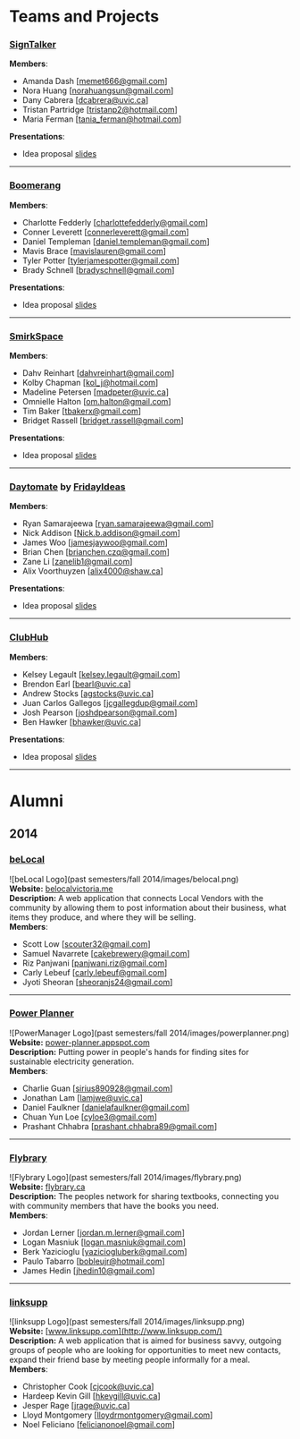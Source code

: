 # Teams and Projects

### [SignTalker](website)  
**Members**:

- Amanda Dash [[memet666@gmail.com](mailto:memet666@gmail.com)]
- Nora Huang [[norahuangsun@gmail.com](mailto:norahuangsun@gmail.com)]
- Dany Cabrera [[dcabrera@uvic.ca](mailto:dcabrera@uvic.ca)]
- Tristan Partridge [[tristanp2@hotmail.com](mailto:tristanp2@hotmail.com)]
- Maria Ferman [[tania_ferman@hotmail.com](mailto:tania_ferman@hotmail.com)]

**Presentations**:

- Idea proposal [slides](https://speakerdeck.com/startupprogramming/signtalker-idea-proposal)

---

### [Boomerang](website)  
**Members**:

- Charlotte Fedderly [[charlottefedderly@gmail.com](mailto:charlottefedderly@gmail.com)]
- Conner Leverett [[connerleverett@gmail.com](mailto:connerleverett@gmail.com)]
- Daniel Templeman [[daniel.templeman@gmail.com](mailto:daniel.templeman@gmail.com)]
- Mavis Brace [[mavislauren@gmail.com](mailto:mavislauren@gmail.com)]
- Tyler Potter [[tylerjamespotter@gmail.com](mailto:tylerjamespotter@gmail.com)]
- Brady Schnell [[bradyschnell@gmail.com](mailto:bradyschnell@gmail.com)]

**Presentations**:

- Idea proposal [slides](https://speakerdeck.com/startupprogramming/boomerang-idea-proposal)

---

### [SmirkSpace](website)  
**Members**:

- Dahv Reinhart [[dahvreinhart@gmail.com](mailto:dahvreinhart@gmail.com)]
- Kolby Chapman [[kol_j@hotmail.com](mailto:kol_j@hotmail.com)]
- Madeline Petersen [[madpeter@uvic.ca](mailto:madpeter@uvic.ca)]
- Omnielle Halton [[om.halton@gmail.com](mailto:om.halton@gmail.com)]
- Tim Baker [[tbakerx@gmail.com](mailto:tbakerx@gmail.com)]
- Bridget Rassell [[bridget.rassell@gmail.com](mailto:bridget.rassell@gmail.com)]

**Presentations**:

- Idea proposal [slides](https://speakerdeck.com/startupprogramming/smirkspace-idea-proposal)

---

### [Daytomate](https://github.com/fridayideas/daytomato) by [FridayIdeas](https://github.com/fridayideas)  
**Members**:

- Ryan Samarajeewa [[ryan.samarajeewa@gmail.com](mailto:ryan.samarajeewa@gmail.com)]
- Nick Addison [[Nick.b.addison@gmail.com](mailto:Nick.b.addison@gmail.com)]
- James Woo [[jamesjaywoo@gmail.com](mailto:jamesjaywoo@gmail.com)]
- Brian Chen [[brianchen.czq@gmail.com](mailto:brianchen.czq@gmail.com)]
- Zane Li [[zanelib1@gmail.com](mailto:zanelib1@gmail.com)]
- Alix Voorthuyzen [[alix4000@shaw.ca](mailto:alix4000@shaw.ca)]

**Presentations**:
- Idea proposal [slides](https://speakerdeck.com/startupprogramming/daytomate-idea-proposal)

---

### [ClubHub](website)  
**Members**:

- Kelsey Legault [[kelsey.legault@gmail.com](mailto:kelsey.legault@gmail.com)]
- Brendon Earl [[bearl@uvic.ca](mailto:bearl@uvic.ca)]
- Andrew Stocks [[agstocks@uvic.ca](mailto:agstocks@uvic.ca)]
- Juan Carlos Gallegos [[jcgallegdup@gmail.com](mailto:jcgallegdup@gmail.com)]
- Josh Pearson [[joshdpearson@gmail.com](mailto:joshdpearson@gmail.com)]
- Ben Hawker [[bhawker@uvic.ca](mailto:bhawker@uvic.ca)]

**Presentations**:

- Idea proposal [slides](https://speakerdeck.com/startupprogramming/clubhub-idea-proposal)

---

# Alumni

## 2014

### [beLocal](https://github.com/beLocalVictoria)  
![beLocal Logo](past semesters/fall 2014/images/belocal.png)  
**Website:** [belocalvictoria.me](https://belocalvictoria.me)  
**Description:** A web application that connects Local Vendors with the community by allowing them to post information about their business, what items they produce, and where they will be selling.  
**Members**:

- Scott Low [[scouter32@gmail.com](mailto:scouter32@gmail.com)]
- Samuel Navarrete [[cakebrewery@gmail.com](mailto:cakebrewery@gmail.com)]
- Riz Panjwani [[panjwani.riz@gmail.com](mailto:panjwani.riz@gmail.com)]
- Carly Lebeuf [[carly.lebeuf@gmail.com](mailto:carly.lebeuf@gmail.com)]
- Jyoti Sheoran [[sheoranjs24@gmail.com](mailto:sheoranjs24@gmail.com)]

---

### [Power Planner](https://github.com/prashantchhabra89/Alternate-Power-Source-Property-Mapper)  
![PowerManager Logo](past semesters/fall 2014/images/powerplanner.png)  
**Website:** [power-planner.appspot.com](http://power-planner.appspot.com/)  
**Description:** Putting power in people's hands for finding sites for sustainable electricity generation.  
**Members**:

- Charlie Guan [[sirius890928@gmail.com](mailto:sirius890928@gmail.com)]
- Jonathan Lam [[lamjwe@uvic.ca](mailto:lamjwe@uvic.ca)]
- Daniel Faulkner [[danielafaulkner@gmail.com](mailto:danielafaulkner@gmail.com)]
- Chuan Yun Loe [[cyloe3@gmail.com](mailto:cyloe3@gmail.com)]
- Prashant Chhabra [[prashant.chhabra89@gmail.com](mailto:prashant.chhabra89@gmail.com)]

---

### [Flybrary](https://github.com/Brkk/textchanger)  
![Flybrary Logo](past semesters/fall 2014/images/flybrary.png)  
**Website:** [flybrary.ca](http://flybrary.ca/)  
**Description:** The peoples network for sharing textbooks, connecting you with community members that have the books you need.  
**Members**:

- Jordan Lerner [[jordan.m.lerner@gmail.com](mailto:jordan.m.lerner@gmail.com)]
- Logan Masniuk [[logan.masniuk@gmail.com](mailto:logan.masniuk@gmail.com)]
- Berk Yazicioglu [[yaziciogluberk@gmail.com](mailto:yaziciogluberk@gmail.com)]
- Paulo Tabarro [[bobleujr@hotmail.com](mailto:bobleujr@hotmail.com)]
- James Hedin [[jhedin10@gmail.com](mailto:jhedin10@gmail.com)]

---

### [linksupp](https://github.com/nfeliciano/mangiamo)  
![linksupp Logo](past semesters/fall 2014/images/linksupp.png)  
**Website:** [www.linksupp.com](http://www.linksupp.com/)  
**Description:** A web application that is aimed for business savvy, outgoing groups of people who are looking for opportunities to meet new contacts, expand their friend base by meeting people informally for a meal.  
**Members**:

- Christopher Cook [[cjcook@uvic.ca](mailto:cjcook@uvic.ca)]
- Hardeep Kevin Gill [[hkevgill@uvic.ca](mailto:hkevgill@uvic.ca)]
- Jesper Rage [[jrage@uvic.ca](mailto:jrage@uvic.ca)]
- Lloyd Montgomery [[lloydrmontgomery@gmail.com](mailto:lloydrmontgomery@gmail.com)]
- Noel Feliciano [[felicianonoel@gmail.com](mailto:felicianonoel@gmail.com)]